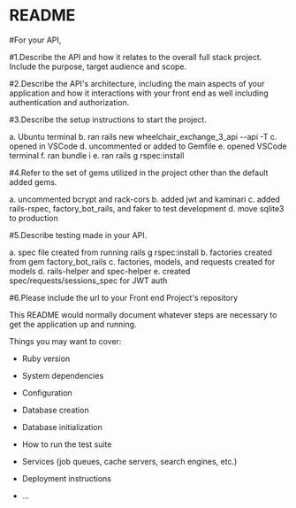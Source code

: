 # README

#For your API,

#1.Describe the API and how it relates to the overall full stack project. Include the purpose, target audience and scope.

#2.Describe the API's architecture, including the main aspects of your application and how it interactions with your front end as well including authentication and authorization.

#3.Describe the setup instructions to start the project.

a. Ubuntu terminal
b. ran rails new wheelchair_exchange_3_api --api -T
c. opened in VSCode
d. uncommented or added to Gemfile
e. opened VSCode terminal
f. ran bundle i
e. ran rails g rspec:install

#4.Refer to the set of gems utilized in the project other than the default added gems.

a. uncommented bcrypt and rack-cors
b. added jwt and kaminari
c. added rails-rspec, factory_bot_rails, and faker to test development
d. move sqlite3 to production

#5.Describe testing made in your API.

a. spec file created from running rails g rspec:install
b. factories created from gem factory_bot_rails 
c. factories, models, and requests created for models
d. rails-helper and spec-helper
e. created spec/requests/sessions_spec for JWT auth
 
#6.Please include the url to your Front end Project's repository


This README would normally document whatever steps are necessary to get the
application up and running.

Things you may want to cover:

* Ruby version

* System dependencies

* Configuration

* Database creation

* Database initialization

* How to run the test suite

* Services (job queues, cache servers, search engines, etc.)

* Deployment instructions

* ...
